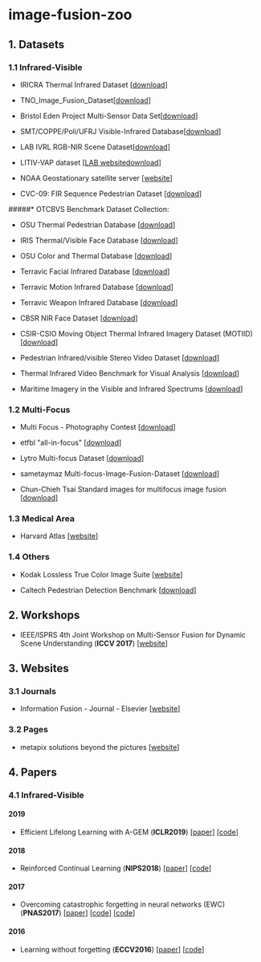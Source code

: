 
# image-fusion-zoo

## 1. Datasets

### 1.1 Infrared-Visible

- <a name="todo"></a>  IRICRA Thermal Infrared Dataset [[download](https://projects.asl.ethz.ch/datasets/doku.php?id=ir:iricra2014)]

- <a name="todo"></a>  TNO_Image_Fusion_Dataset[[download](https://figshare.com/articles/TNO_Image_Fusion_Dataset/1008029)]

- <a name="todo"></a>  Bristol Eden Project Multi-Sensor Data Set[[download](http://www.cis.rit.edu/pelz/scanpaths/data/bristol-eden.htm)]

- <a name="todo"></a>  SMT/COPPE/Poli/UFRJ Visible-Infrared Database[[download](http://www02.smt.ufrj.br/~fusion/)]

- <a name="todo"></a>  LAB IVRL RGB-NIR Scene Dataset[[download](https://ivrl.epfl.ch/research-2/research-downloads/supplementary_material-cvpr11-index-html/)]

- <a name="todo"></a>  LITIV-VAP dataset [[LAB website](https://www.polymtl.ca/litiv/codes-et-bases-de-donnees)[download](https://drive.google.com/open?id=0B55Ba7lWTLh4SzlQWEN5bXJjc0U)]

- <a name="todo"></a>  NOAA Geostationary satellite server [[website](https://www.goes.noaa.gov/)]

- <a name="todo"></a>  CVC-09: FIR Sequence Pedestrian Dataset [[download](http://adas.cvc.uab.es/elektra/enigma-portfolio/item-1/)]

#####* OTCBVS Benchmark Dataset Collection:

- <a name="todo"></a>  OSU Thermal Pedestrian Database [[download](http://vcipl-okstate.org/pbvs/bench/Data/01/download.html)]

- <a name="todo"></a>  IRIS Thermal/Visible Face Database [[download](http://vcipl-okstate.org/pbvs/bench/Data/02/download.html)]

- <a name="todo"></a>  OSU Color and Thermal Database [[download](http://vcipl-okstate.org/pbvs/bench/Data/03/download.html)]

- <a name="todo"></a>  Terravic Facial Infrared Database [[download](http://vcipl-okstate.org/pbvs/bench/Data/04/download.html)]

- <a name="todo"></a>  Terravic Motion Infrared Database [[download](http://vcipl-okstate.org/pbvs/bench/Data/05/download.html)]

- <a name="todo"></a>  Terravic Weapon Infrared Database [[download](http://vcipl-okstate.org/pbvs/bench/Data/06/download.html)]

- <a name="todo"></a>  CBSR NIR Face Dataset [[download](http://vcipl-okstate.org/pbvs/bench/Data/07/download.html)]

- <a name="todo"></a>  CSIR-CSIO Moving Object Thermal Infrared Imagery Dataset (MOTIID) [[download](http://vcipl-okstate.org/pbvs/bench/Data/09/Benchmark.zip)]

- <a name="todo"></a>  Pedestrian Infrared/visible Stereo Video Dataset [[download](http://www.polymtl.ca/litiv/vid/BilodeauetAlInfraredDataset.zip)]

- <a name="todo"></a>  Thermal Infrared Video Benchmark for Visual Analysis [[download](http://csr.bu.edu/BU-TIV/BUTIV.html)]

- <a name="todo"></a>  Maritime Imagery in the Visible and Infrared Spectrums [[download](http://vcipl-okstate.org/pbvs/bench/Data/12/VAIS.zip)]

### 1.2 Multi-Focus

- <a name="todo"></a>  Multi Focus - Photography Contest [[download](http://www.pxleyes.com/photography-contest/19726)]

- <a name="todo"></a>  etfbl "all-in-focus" [[download](http://dsp.etfbl.net/mif/)]

- <a name="todo"></a>  Lytro Multi-focus Dataset [[download](https://mansournejati.ece.iut.ac.ir/content/lytro-multi-focus-dataset)]

- <a name="todo"></a>  sametaymaz Multi-focus-Image-Fusion-Dataset [[download](https://github.com/sametaymaz/Multi-focus-Image-Fusion-Dataset)]

- <a name="todo"></a>  Chun-Chieh Tsai Standard images for multifocus image fusion [[download](https://ww2.mathworks.cn/matlabcentral/fileexchange/45992-standard-images-for-multifocus-image-fusion?s_tid=FX_rc3_behav)]

### 1.3 Medical Area

- <a name="todo"></a>  Harvard Atlas [[website](http://www.med.harvard.edu/aanlib/home.html)]

### 1.4 Others

- <a name="todo"></a>  Kodak Lossless True Color Image Suite [[website](http://r0k.us/graphics/kodak/)]

- <a name="todo"></a>  Caltech Pedestrian Detection Benchmark [[download](http://www.vision.caltech.edu/Image_Datasets/CaltechPedestrians/)]


## 2. Workshops

- <a name="todo"></a>  IEEE/ISPRS 4th Joint Workshop on Multi-Sensor Fusion for Dynamic Scene Understanding (**ICCV 2017**) [[website](https://www.msf-workshop.com/)]

## 3. Websites

### 3.1 Journals

- <a name="todo"></a>  Information Fusion - Journal - Elsevier [[website](https://www.journals.elsevier.com/information-fusion/)]

### 3.2 Pages

- <a name="todo"></a>  metapix solutions beyond the pictures [[website](http://www.metapix.de/fusion.htm)]

## 4. Papers

### 4.1 Infrared-Visible

#### 2019
- <a name="todo"></a> Efficient Lifelong Learning with A-GEM (**ICLR2019**) [[paper](https://openreview.net/forum?id=Hkf2_sC5FX)] [[code](https://github.com/facebookresearch/agem)]

#### 2018
 - <a name="todo"></a> Reinforced Continual Learning (**NIPS2018**) [[paper](http://papers.nips.cc/paper/7369-reinforced-continual-learning.pdf)] [[code](https://github.com/xujinfan/Reinforced-Continual-Learning)]

#### 2017
- <a name="todo"></a> Overcoming catastrophic forgetting in neural networks (EWC) (**PNAS2017**) [[paper](https://arxiv.org/abs/1612.00796)] [[code](https://github.com/ariseff/overcoming-catastrophic)] [[code](https://github.com/stokesj/EWC)]

#### 2016
- <a name="todo"></a> Learning without forgetting (**ECCV2016**) [[paper](https://link.springer.com/chapter/10.1007/978-3-319-46493-0_37)] [[code](https://github.com/lizhitwo/LearningWithoutForgetting)]




